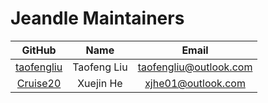 # Jeandle Maintainers

|                     GitHub                        |      Name       |            Email             |
| :-----------------------------------------------: | :-------------: | :--------------------------: |
|     [taofengliu](https://github.com/taofengliu)   |    Taofeng Liu  |    taofengliu@outlook.com    |
|     [Cruise20](https://github.com/Cruise20)       |    Xuejin He    |      xjhe01@outlook.com      |
